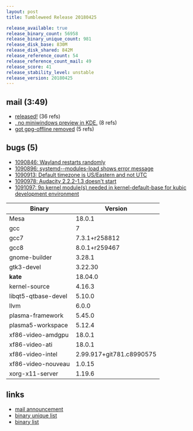 ```yaml
---
layout: post
title: Tumbleweed Release 20180425

release_available: true
release_binary_count: 56958
release_binary_unique_count: 981
release_disk_base: 830M
release_disk_shared: 842M
release_reference_count: 54
release_reference_count_mail: 49
release_score: 41
release_stability_level: unstable
release_version: 20180425
---
```


## mail (3:49)

- [released!](https://lists.opensuse.org/opensuse-factory/2018-04/msg00820.html) (36 refs)
- [, no miniwindows preview in KDE.](https://lists.opensuse.org/opensuse-factory/2018-04/msg00878.html) (8 refs)
- [got gpg-offline removed](https://lists.opensuse.org/opensuse-factory/2018-04/msg00826.html) (5 refs)

## bugs (5)

<!--more-->

- [1090846: Wayland restarts randomly](https://bugzilla.opensuse.org/show_bug.cgi?id=1090846)
- [1090896: systemd--modules-load shows error message](https://bugzilla.opensuse.org/show_bug.cgi?id=1090896)
- [1090913: Default timezone is US/Eastern and not UTC](https://bugzilla.opensuse.org/show_bug.cgi?id=1090913)
- [1090978: Audacity 2.2.2-1.3 doesn't start](https://bugzilla.opensuse.org/show_bug.cgi?id=1090978)
- [1091097: 9p kernel module(s) needed in kernel-default-base for kubic development environment](https://bugzilla.opensuse.org/show_bug.cgi?id=1091097)

Binary | Version
--- | ---
Mesa | 18.0.1
gcc | 7
gcc7 | 7.3.1+r258812
gcc8 | 8.0.1+r259467
gnome-builder | 3.28.1
gtk3-devel | 3.22.30
**kate** | 18.04.0
kernel-source | 4.16.3
libqt5-qtbase-devel | 5.10.0
llvm | 6.0.0
plasma-framework | 5.45.0
plasma5-workspace | 5.12.4
xf86-video-amdgpu | 18.0.1
xf86-video-ati | 18.0.1
xf86-video-intel | 2.99.917+git781.c8990575
xf86-video-nouveau | 1.0.15
xorg-x11-server | 1.19.6

## links

- [mail announcement](https://lists.opensuse.org/opensuse-factory/2018-04/msg00816.html)
- [binary unique list](http://download.tumbleweed.boombatower.com/20180425/rpm.unique.list)
- [binary list](http://download.tumbleweed.boombatower.com/20180425/rpm.list)
